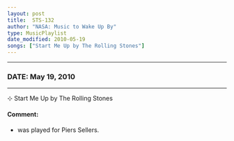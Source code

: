 ```yaml
---
layout: post
title:  STS-132
author: "NASA: Music to Wake Up By"
type: MusicPlaylist
date_modified: 2010-05-19
songs: ["Start Me Up by The Rolling Stones"]
---
```


----
### DATE: May 19, 2010
----
⊹ Start Me Up by The Rolling Stones

#### Comment:
* was played for Piers Sellers.



<br/>
<center>
	<a target="_blank"
	   href="https://twitter.com/intent/tweet?hashtags=Space,NASA,Playlist,NASAWakeupCalls,SpaceProgram&text={{ page.author}}, '{{ page.songs.first }}' {{ page.title }}, {{ page.date | date: '%B %d, %Y' }}. {{ site.url }}{{ page.url }}&via=nasawakeupcalls"><i class="fab fa-twitter" alt="Tweet this page" style="font-size: 1.3em;"></i></a>
	&nbsp; 	<i class="fas fa-user-astronaut" style="font-size: 1.5em;"></i> &nbsp;
    <a type="amzn" search="'Start Me Up by The Rolling Stones'" category="popular music">
    <i class="fab fa-amazon" style="font-size: 1.3em;"></i></a>
</center>
